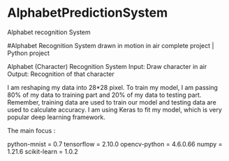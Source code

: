 # AlphabetPredictionSystem
Alphabet recognition System

#Alphabet Recognition System drawn in motion in air complete project | Python project

Alphabet (Character) Recognition System
Input: Draw character in air
Output: Recognition of that character

I am reshaping my data into 28*28 pixel. To train my model, I am passing 80% of my data to training part and 20% of my data to testing part. 
Remember, training data are used to train our model and testing data are used to calculate accuracy.
I am using Keras to fit my model, which is very popular deep learning framework. 

The main focus :

python-mnist = 0.7 
tensorflow = 2.10.0
opencv-python = 4.6.0.66
numpy = 1.21.6
scikit-learn = 1.0.2
